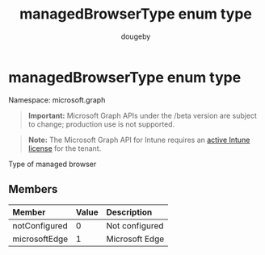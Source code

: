 ﻿---
title: "managedBrowserType enum type"
description: "Type of managed browser"
author: "dougeby"
localization_priority: Normal
ms.prod: "intune"
doc_type: enumPageType
---

# managedBrowserType enum type

Namespace: microsoft.graph

> **Important:** Microsoft Graph APIs under the /beta version are subject to change; production use is not supported.

> **Note:** The Microsoft Graph API for Intune requires an [active Intune license](https://go.microsoft.com/fwlink/?linkid=839381) for the tenant.

Type of managed browser

## Members

| Member        | Value | Description    |
| :------------ | :---- | :------------- |
| notConfigured | 0     | Not configured |
| microsoftEdge | 1     | Microsoft Edge |
